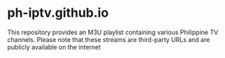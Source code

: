 # ph-iptv.github.io
This repository provides an M3U playlist containing various Philippine TV channels. Please note that these streams are third-party URLs and are publicly available on the internet

